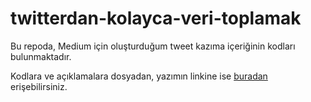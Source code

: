 # twitterdan-kolayca-veri-toplamak
Bu repoda, Medium için oluşturduğum tweet kazıma içeriğinin kodları bulunmaktadır.

Kodlara ve açıklamalara dosyadan, yazımın linkine ise [buradan](https://medium.com/@itsnotthathard/twitterdan-kolayca-veri-toplamak-943960bdd73b) erişebilirsiniz.

